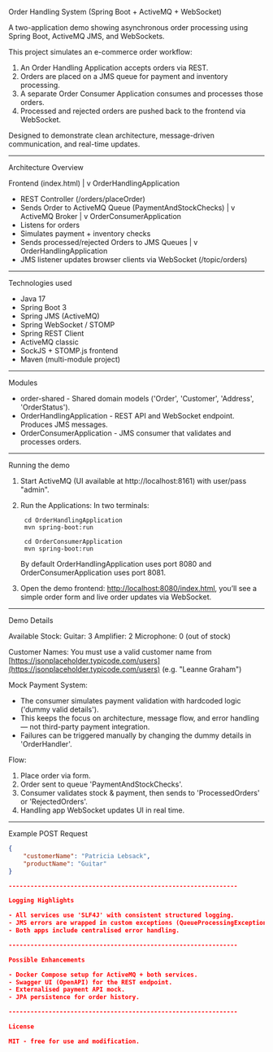 Order Handling System (Spring Boot + ActiveMQ + WebSocket)

A two-application demo showing asynchronous order processing using Spring Boot, ActiveMQ JMS, and WebSockets.

This project simulates an e-commerce order workflow:
1. An Order Handling Application accepts orders via REST.
2. Orders are placed on a JMS queue for payment and inventory processing.
3. A separate Order Consumer Application consumes and processes those orders.
4. Processed and rejected orders are pushed back to the frontend via WebSocket.

Designed to demonstrate clean architecture, message-driven communication, and real-time updates.

---------------------------------------------------------------

Architecture Overview

Frontend (index.html) 
|
v
OrderHandlingApplication
- REST Controller (/orders/placeOrder)
- Sends Order to ActiveMQ Queue (PaymentAndStockChecks)
|
v
ActiveMQ Broker
|
v
OrderConsumerApplication
- Listens for orders
- Simulates payment + inventory checks
- Sends processed/rejected Orders to JMS Queues
|
v
OrderHandlingApplication
- JMS listener updates browser clients via WebSocket (/topic/orders)

---------------------------------------------------------------

Technologies used

- Java 17
- Spring Boot 3
- Spring JMS (ActiveMQ)
- Spring WebSocket / STOMP
- Spring REST Client
- ActiveMQ classic
- SockJS + STOMP.js frontend
- Maven (multi-module project)

---------------------------------------------------------------

Modules

- order-shared - Shared domain models ('Order', 'Customer', 'Address', 'OrderStatus'). 
- OrderHandlingApplication - REST API and WebSocket endpoint. Produces JMS messages. 
- OrderConsumerApplication - JMS consumer that validates and processes orders. 

---------------------------------------------------------------
Running the demo

1. Start ActiveMQ (UI available at http://localhost:8161) with user/pass "admin".

2. Run the Applications:
	In two terminals:
    
		cd OrderHandlingApplication
		mvn spring-boot:run
		
		cd OrderConsumerApplication
		mvn spring-boot:run
		
	By default OrderHandlingApplication uses port 8080 and OrderConsumerApplication uses port 8081.

3. Open the demo frontend: [http://localhost:8080/index.html](http://localhost:8080/index.html), you’ll see a simple order form and live order updates via WebSocket.

---------------------------------------------------------------

Demo Details

Available Stock:
  Guitar: 3
  Amplifier: 2
  Microphone: 0 (out of stock)

Customer Names:
  You must use a valid customer name from
  [https://jsonplaceholder.typicode.com/users](https://jsonplaceholder.typicode.com/users)
  (e.g. "Leanne Graham")
  
  Mock Payment System:
  - The consumer simulates payment validation with hardcoded logic ('dummy valid details').
  - This keeps the focus on architecture, message flow, and error handling — not third-party payment integration.
  - Failures can be triggered manually by changing the dummy details in 'OrderHandler'.

Flow:
  1. Place order via form.
  2. Order sent to queue 'PaymentAndStockChecks'.
  3. Consumer validates stock & payment, then sends to 'ProcessedOrders' or 'RejectedOrders'.
  4. Handling app WebSocket updates UI in real time.

---------------------------------------------------------------

Example POST Request 

```json
{
    "customerName": "Patricia Lebsack",
    "productName": "Guitar"
}

---------------------------------------------------------------

Logging Highlights

- All services use 'SLF4J' with consistent structured logging.
- JMS errors are wrapped in custom exceptions (QueueProcessingException).
- Both apps include centralised error handling.

---------------------------------------------------------------

Possible Enhancements

- Docker Compose setup for ActiveMQ + both services.
- Swagger UI (OpenAPI) for the REST endpoint.
- Externalised payment API mock.
- JPA persistence for order history.

---------------------------------------------------------------

License

MIT - free for use and modification.
